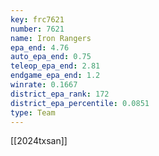 ```yaml
---
key: frc7621
number: 7621
name: Iron Rangers
epa_end: 4.76
auto_epa_end: 0.75
teleop_epa_end: 2.81
endgame_epa_end: 1.2
winrate: 0.1667
district_epa_rank: 172
district_epa_percentile: 0.0851
type: Team
---
```

[[2024txsan]]
